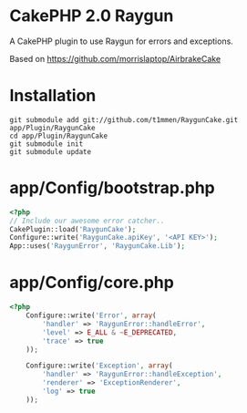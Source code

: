 CakePHP 2.0 Raygun
============

A CakePHP plugin to use Raygun for errors and exceptions.

Based on https://github.com/morrislaptop/AirbrakeCake

Installation
=========================
```
git submodule add git://github.com/t1mmen/RaygunCake.git app/Plugin/RaygunCake
cd app/Plugin/RaygunCake
git submodule init
git submodule update
```


app/Config/bootstrap.php
=========================

```php
<?php
// Include our awesome error catcher..
CakePlugin::load('RaygunCake');
Configure::write('RaygunCake.apiKey', '<API KEY>');
App::uses('RaygunError', 'RaygunCake.Lib');
```

app/Config/core.php
=========================

```php
<?php
	Configure::write('Error', array(
		'handler' => 'RaygunError::handleError',
		'level' => E_ALL & ~E_DEPRECATED,
		'trace' => true
	));

	Configure::write('Exception', array(
		'handler' => 'RaygunError::handleException',
		'renderer' => 'ExceptionRenderer',
		'log' => true
	));
```

